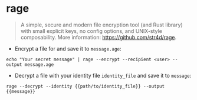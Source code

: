 # rage

> A simple, secure and modern file encryption tool (and Rust library) with small explicit keys, no config options, and UNIX-style composability.
> More information: <https://github.com/str4d/rage>.

- Encrypt a file for <user> and save it to `message.age`:

`echo "Your secret message" | rage --encrypt --recipient <user> --output message.age`

- Decrypt a file with your identity file `identity_file` and save it to `message`:

`rage --decrypt --identity {{path/to/identity_file}} --output {{message}}`
